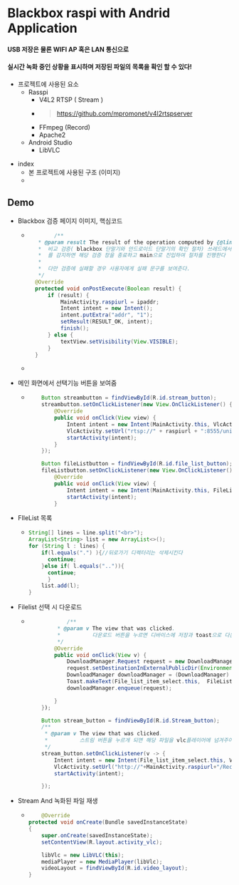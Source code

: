 # Blackbox raspi with Andrid Application
#### USB 저장은 물론  WIFI AP 혹은 LAN 통신으로
#### 실시간 녹화 중인 상황을 표시하며 저장된 파일의 목록을 확인 할 수 있다!

+ 프로젝트에 사용된 요소
  + Rasspi
    + V4L2 RTSP ( Stream )
    + >https://github.com/mpromonet/v4l2rtspserver
    + FFmpeg (Record)
    + Apache2
  + Android Studio
    + LibVLC

* index
  * 본 프로젝트에 사용된 구조 (이미지)
  * 
  

## Demo
* Blackbox 검증 페이지 이미지, 핵심코드
    * ~~~ JAVA
              /**
         * @param result The result of the operation computed by {@link #doInBackground}.
         *  비교 검증( blackbox 단말기와 안드로이드 단말기의 확인 절차) 쓰레드에서 응답받은 예외처리(접속실패나 검증실패)
         *  를 감지하면 해당 검증 창을 종료하고 main으로 진입하여 절차를 진행한다
         *
         *  다만 검증에 실패할 경우 사용자에게 실패 문구를 보여준다.
         */
        @Override
        protected void onPostExecute(Boolean result) {
            if (result) {
                MainActivity.raspiurl = ipaddr;
                Intent intent = new Intent();
                intent.putExtra("addr", "1");
                setResult(RESULT_OK, intent);
                finish();
            } else {
                textView.setVisibility(View.VISIBLE);
            }
        }
    * 

* 메인 화면에서 선택기능 버튼을 보여줌
  * ~~~JAVA
        Button streambutton = findViewById(R.id.stream_button);
        streambutton.setOnClickListener(new View.OnClickListener() {
            @Override
            public void onClick(View view) {
                Intent intent = new Intent(MainActivity.this, VlcActivity.class);
                VlcActivity.setUrl("rtsp://" + raspiurl + ":8555/unicast");
                startActivity(intent);
            }
        });

        Button fileListbutton = findViewById(R.id.file_list_button);
        fileListbutton.setOnClickListener(new View.OnClickListener() {
            @Override
            public void onClick(View view) {
                Intent intent = new Intent(MainActivity.this, FileListActivity.class);
                startActivity(intent);
            }


* FIleList 목록
  * ~~~JAVA
    String[] lines = line.split("<br>");
    ArrayList<String> list = new ArrayList<>();
    for (String l : lines) {
        if(l.equals(".") ){//뒤로가기 디렉터리는 삭제시킨다
          continue;
        }else if( l.equals("..")){
          continue;
          }
        list.add(l);
    }
  
* Filelist 선택 시 다운로드
  * ~~~JAVA
                /**
             * @param v The view that was clicked.
             *          다운로드 버튼을 누르면 디바이스에 저장과 toast으로 다운로드중인 진척도를 보여준다
             */
            @Override
            public void onClick(View v) {
                DownloadManager.Request request = new DownloadManager.Request(Uri.parse("http://"+MainActivity.raspiurl+"/Record/"+FileListActivity.filename));
                request.setDestinationInExternalPublicDir(Environment.DIRECTORY_DOWNLOADS, FileListActivity.filename);
                DownloadManager downloadManager = (DownloadManager) getSystemService(Context.DOWNLOAD_SERVICE);
                Toast.makeText(File_list_item_select.this,  FileListActivity.filename+"다운로드 중..", Toast.LENGTH_SHORT).show();
                downloadManager.enqueue(request);

            }
        });

        Button stream_button = findViewById(R.id.Stream_button);
        /**
         * @param v The view that was clicked.
         *          스트림 버튼을 누르게 되면 해당 파일을 vlc플레이어에 넘겨주어 미리보기를 제공한다
         */
        stream_button.setOnClickListener(v -> {
            Intent intent = new Intent(File_list_item_select.this, VlcActivity.class);
            VlcActivity.setUrl("http://"+MainActivity.raspiurl+"/Record/"+FileListActivity.filename);
            startActivity(intent);

        });

* Stream And 녹화된 파일 재생
  * ~~~JAVA
        @Override
    protected void onCreate(Bundle savedInstanceState)
    {
        super.onCreate(savedInstanceState);
        setContentView(R.layout.activity_vlc);

        libVlc = new LibVLC(this);
        mediaPlayer = new MediaPlayer(libVlc);
        videoLayout = findViewById(R.id.video_layout);
    }